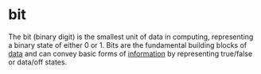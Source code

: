 # bit

The bit (binary digit) is the smallest unit of data in computing, representing a binary state of either 0 or 1. Bits are the fundamental building blocks of [data](computer_science/data) and can convey basic forms of [information](mathematics/information) by representing true/false or data/off states.
